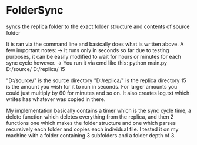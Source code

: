 # FolderSync
syncs the replica folder to the exact folder structure and contents of source folder

It is ran via the command line and basically does what is written above.
A few important notes:
-> It runs only in seconds so far due to testing purposes, it can be easily modified to wait for hours or minutes for each sync cycle however.
-> You run it via cmd like this: python main.py D:/source/ D:/replica/ 15

"D:/source/"  is the source directory
"D:/replica/" is the replica directory
15 is the amount you wish for it to run in seconds. For larger amounts you could just multiply by 60 for minutes and so on.
It also creates log.txt which writes has whatever was copied in there.

My implementation basically contains a timer which is the sync cycle time, a delete function which deletes everything from the replica, and then 2 functions one which makes the folder structure and one which parses recursively each folder and copies each individual file. I tested it on my machine with a folder containing 3 subfolders and a folder depth of 3.

